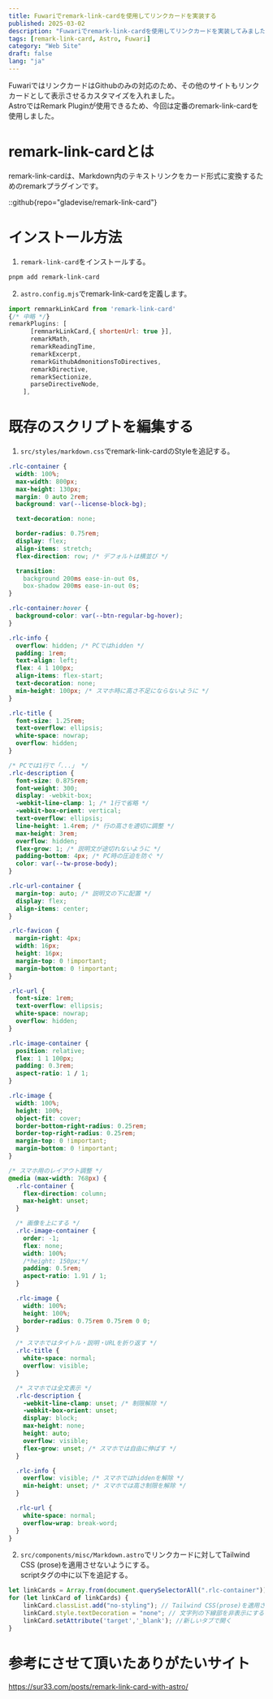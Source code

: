 ```yaml
---
title: Fuwariでremark-link-cardを使用してリンクカードを実装する
published: 2025-03-02
description: "Fuwariでremark-link-cardを使用してリンクカードを実装してみました"
tags: [remark-link-card, Astro, Fuwari]
category: "Web Site"
draft: false
lang: "ja"
---
```


FuwariではリンクカードはGithubのみの対応のため、その他のサイトもリンクカードとして表示させるカスタマイズを入れました。  
AstroではRemark Pluginが使用できるため、今回は定番のremark-link-cardを使用しました。

# remark-link-cardとは

​remark-link-cardは、Markdown内のテキストリンクをカード形式に変換するためのremarkプラグインです。

::github{repo="gladevise/remark-link-card"}

# インストール方法

1. `remark-link-card`をインストールする。

```powershell frame=none showLineNumbers=false
pnpm add remark-link-card
```

2. `astro.config.mjs`でremark-link-cardを定義します。

```js title="astro.config.mjs" ins={1, 4}
import remnarkLinkCard from 'remark-link-card'
{/* 中略 */}
remarkPlugins: [
      [remnarkLinkCard,{ shortenUrl: true }],
      remarkMath,
      remarkReadingTime,
      remarkExcerpt,
      remarkGithubAdmonitionsToDirectives,
      remarkDirective,
      remarkSectionize,
      parseDirectiveNode,
    ],
```

# 既存のスクリプトを編集する

1. `src/styles/markdown.css`でremark-link-cardのStyleを追記する。

```css title="markdown.css"
.rlc-container {
  width: 100%;
  max-width: 800px;
  max-height: 130px;
  margin: 0 auto 2rem;
  background: var(--license-block-bg);

  text-decoration: none;

  border-radius: 0.75rem;
  display: flex;
  align-items: stretch;
  flex-direction: row; /* デフォルトは横並び */

  transition:
    background 200ms ease-in-out 0s,
    box-shadow 200ms ease-in-out 0s;
}

.rlc-container:hover {
  background-color: var(--btn-regular-bg-hover);
}

.rlc-info {
  overflow: hidden; /* PCではhidden */
  padding: 1rem;
  text-align: left;
  flex: 4 1 100px;
  align-items: flex-start;
  text-decoration: none;
  min-height: 100px; /* スマホ時に高さ不足にならないように */
}

.rlc-title {
  font-size: 1.25rem;
  text-overflow: ellipsis;
  white-space: nowrap;
  overflow: hidden;
}

/* PCでは1行で「...」 */
.rlc-description {
  font-size: 0.875rem;
  font-weight: 300;
  display: -webkit-box;
  -webkit-line-clamp: 1; /* 1行で省略 */
  -webkit-box-orient: vertical;
  text-overflow: ellipsis;
  line-height: 1.4rem; /* 行の高さを適切に調整 */
  max-height: 3rem;
  overflow: hidden;
  flex-grow: 1; /* 説明文が途切れないように */
  padding-bottom: 4px; /* PC時の圧迫を防ぐ */
  color: var(--tw-prose-body);
}

.rlc-url-container {
  margin-top: auto; /* 説明文の下に配置 */
  display: flex;
  align-items: center;
}

.rlc-favicon {
  margin-right: 4px;
  width: 16px;
  height: 16px;
  margin-top: 0 !important;
  margin-bottom: 0 !important;
}

.rlc-url {
  font-size: 1rem;
  text-overflow: ellipsis;
  white-space: nowrap;
  overflow: hidden;
}

.rlc-image-container {
  position: relative;
  flex: 1 1 100px;
  padding: 0.3rem;
  aspect-ratio: 1 / 1;
}

.rlc-image {
  width: 100%;
  height: 100%;
  object-fit: cover;
  border-bottom-right-radius: 0.25rem;
  border-top-right-radius: 0.25rem;
  margin-top: 0 !important;
  margin-bottom: 0 !important;
}

/* スマホ用のレイアウト調整 */
@media (max-width: 768px) {
  .rlc-container {
    flex-direction: column;
    max-height: unset;
  }

  /* 画像を上にする */
  .rlc-image-container {
    order: -1;
    flex: none;
    width: 100%;
    /*height: 150px;*/
    padding: 0.5rem;
    aspect-ratio: 1.91 / 1;
  }

  .rlc-image {
    width: 100%;
    height: 100%;
    border-radius: 0.75rem 0.75rem 0 0;
  }

  /* スマホではタイトル・説明・URLを折り返す */
  .rlc-title {
    white-space: normal;
    overflow: visible;
  }

  /* スマホでは全文表示 */
  .rlc-description {
    -webkit-line-clamp: unset; /* 制限解除 */
    -webkit-box-orient: unset;
    display: block;
    max-height: none;
    height: auto;
    overflow: visible;
    flex-grow: unset; /* スマホでは自由に伸ばす */
  }

  .rlc-info {
    overflow: visible; /* スマホではhiddenを解除 */
    min-height: unset; /* スマホでは高さ制限を解除 */
  }

  .rlc-url {
    white-space: normal;
    overflow-wrap: break-word;
  }
}
```

2. `src/components/misc/Markdown.astro`でリンクカードに対してTailwind CSS (prose)を適用させないようにする。  
   scriptタグの中に以下を追記する。

```javascript title="Markdown.astro"
let linkCards = Array.from(document.querySelectorAll(".rlc-container")) as HTMLElement[];
for (let linkCard of linkCards) {
    linkCard.classList.add("no-styling"); // Tailwind CSS(prose)を適用させないようにする
    linkCard.style.textDecoration = "none"; // 文字列の下線部を非表示にする
    linkCard.setAttribute('target','_blank'); //新しいタブで開く
}
```

# 参考にさせて頂いたありがたいサイト

https://sur33.com/posts/remark-link-card-with-astro/
